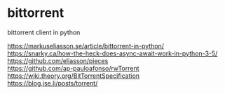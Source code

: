# bittorrent
bittorrent client in python

https://markuseliasson.se/article/bittorrent-in-python/ <br/>
https://snarky.ca/how-the-heck-does-async-await-work-in-python-3-5/ <br/>
https://github.com/eliasson/pieces <br/>
https://github.com/ap-pauloafonso/rwTorrent <br/>
https://wiki.theory.org/BitTorrentSpecification <br/>
https://blog.jse.li/posts/torrent/
